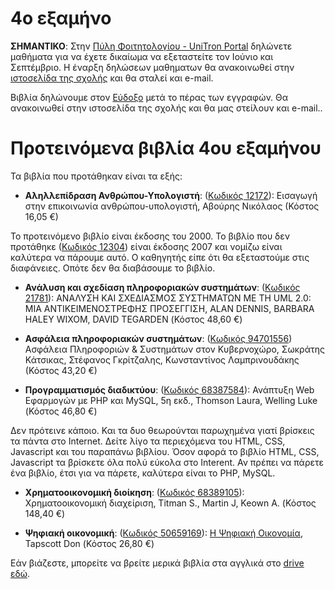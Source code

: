 # 4ο εξαμήνο

**ΣΗΜΑΝΤΙΚΟ**: Στην [Πύλη Φοιτητολογίου - UniTron Portal](https://sis-portal.uom.gr) δηλώνετε μαθήματα για να έχετε δικαίωμα να εξεταστείτε τον Ιούνιο και Σεπτέμβριο. Η έναρξη δηλώσεων μαθηματων θα ανακοινωθεί στην [ιστοσελίδα της σχολής](https://www.uom.gr/dai) και θα σταλεί και e-mail.

Βιβλία δηλώνουμε στον [Εύδοξο](https://eudoxus.gr/) μετά το πέρας των εγγραφών. Θα ανακοινωθεί στην ιστοσελίδα της σχολής και θα μας στείλουν και e-mail..

# Προτεινόμενα βιβλία 4ου εξαμήνου

Τα βιβλία που προτάθηκαν είναι τα εξής:

* **Αληλλεπίδραση Ανθρώπου-Υπολογιστή**:  ([Κωδικός 12172](https://service.eudoxus.gr/search/#a/id:12172/0)): Εισαγωγή στην επικοινωνία ανθρώπου-υπολογιστή, Αβούρης Νικόλαος (Κόστος 16,05 €)

Το προτεινόμενο βιβλίο είναι έκδοσης του 2000. Το βιβλίο που δεν προτάθηκε ([Κωδικός 12304](https://service.eudoxus.gr/search/#a/id:12304/0)) είναι έκδοσης 2007 και νομίζω είναι καλύτερα να πάρουμε αυτό. Ο καθηγητής είπε ότι θα εξεταστούμε στις διαφάνειες. Οπότε δεν θα διαβάσουμε το βιβλίο.

* **Ανάλυση και σχεδίαση πληροφοριακών συστημάτων**: ([Κωδικός 21781](https://service.eudoxus.gr/search/#a/id:21781/0)): ΑΝΑΛΥΣΗ ΚΑΙ ΣΧΕΔΙΑΣΜΟΣ ΣΥΣΤΗΜΑΤΩΝ ΜΕ ΤΗ UML 2.0: ΜΙΑ ΑΝΤΙΚΕΙΜΕΝΟΣΤΡΕΦΗΣ ΠΡΟΣΕΓΓΙΣΗ, ALAN DENNIS, BARBARA HALEY WIXOM, DAVID TEGARDEN (Κόστος 48,60 €)

* **Ασφάλεια πληροφοριακών συστημάτων**:  ([Κωδικός 94701556](https://service.eudoxus.gr/search/#a/id:94701556/0)) Ασφάλεια Πληροφοριών & Συστημάτων στον Κυβερνοχώρο, Σωκράτης Κάτσικας, Στέφανος Γκρίτζαλης, Κωνσταντίνος Λαμπρινουδάκης (Κόστος 43,20 €)

* **Προγραμματισμός διαδικτύου**: ([Κωδικός 68387584](https://service.eudoxus.gr/search/#a/id:68387584/0)): Ανάπτυξη Web Εφαρμογών με PHP και MySQL, 5η εκδ., Thomson Laura, Welling Luke (Κόστος 46,80 €)

Δεν πρότεινε κάποιο. Και τα δυο θεωρούνται παρωχημένα γιατί βρίσκεις τα πάντα στο Internet. Δείτε λίγο τα περιεχόμενα του HTML, CSS, Javascript και του παραπάνω βιβλίου. Όσον αφορά το βιβλίο HTML, CSS, Javascript τα βρίσκετε όλα πολύ εύκολα στο Interent. Αν πρέπει να πάρετε ένα βιβλίο, έτσι για να πάρετε, καλύτερα είναι το PHP, MySQL.

* **Χρηματοοικονομική διοίκηση**: ([Κωδικός 68389105](https://service.eudoxus.gr/search/#a/id:68389105/0)): Χρηματοοικονομική διαχείριση, Titman S., Martin J, Keown A. (Κόστος 148,40 €)

* **Ψηφιακή οικονομική**: ([Κωδικός 50659169](https://service.eudoxus.gr/search/#a/id:50659169/0)): [Η Ψηφιακή Οικονομία](https://bookpath.gr/p/i-psifiaki-oikonomia-yposcheseis-kai-kindynoi-stin-epochi-tis-diktyakis-effyias), Tapscott Don (Κόστος 26,80 €)


Εάν βιάζεστε, μπορείτε να βρείτε μερικά βιβλία στα αγγλικά στο [drive εδώ](http://tiny.cc/evdo3os).
